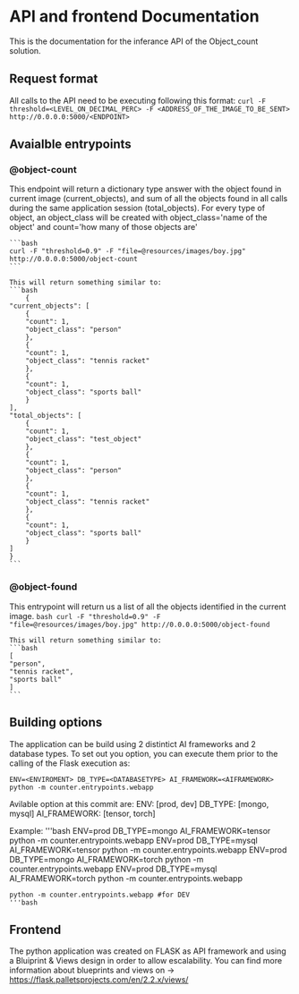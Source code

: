 # API and frontend Documentation

This is the documentation for the inferance API of the Object_count solution.

## Request format

All calls to the API need to be executing following this format:
`curl -F threshold=<LEVEL_ON_DECIMAL_PERC> -F <ADDRESS_OF_THE_IMAGE_TO_BE_SENT> http://0.0.0.0:5000/<ENDPOINT>`

## Avaialble entrypoints

### @object-count

This endpoint will return a dictionary type answer with the object found in current image (current_objects), and sum of all the objects found in all calls during the same application session (total_objects). For every type of object, an object_class will be created with object_class='name of the object' and count='how many of those objects are'

    ```bash
    curl -F "threshold=0.9" -F "file=@resources/images/boy.jpg" http://0.0.0.0:5000/object-count
    ```

    This will return something similar to:
    ```bash
        {
    "current_objects": [
        {
        "count": 1, 
        "object_class": "person"
        }, 
        {
        "count": 1, 
        "object_class": "tennis racket"
        }, 
        {
        "count": 1, 
        "object_class": "sports ball"
        }
    ], 
    "total_objects": [
        {
        "count": 1, 
        "object_class": "test_object"
        }, 
        {
        "count": 1, 
        "object_class": "person"
        }, 
        {
        "count": 1, 
        "object_class": "tennis racket"
        }, 
        {
        "count": 1, 
        "object_class": "sports ball"
        }
    ]
    }
    ```

### @object-found  

This entrypoint will return us a list of all the objects identified in the current image.
    ```bash
    curl -F "threshold=0.9" -F "file=@resources/images/boy.jpg" http://0.0.0.0:5000/object-found
    ```

    This will return something similar to:
    ```bash
    [
    "person", 
    "tennis racket", 
    "sports ball"
    ]
    ```

## Building options

The application can be build using 2 distintict AI frameworks and 2 database types. To set out you option, you can execute them prior to the calling of the Flask execution as:

`ENV=<ENVIROMENT> DB_TYPE=<DATABASETYPE> AI_FRAMEWORK=<AIFRAMEWORK> python -m counter.entrypoints.webapp`

Avilable option at this commit are:
ENV: [prod, dev]
DB_TYPE: [mongo, mysql]
AI_FRAMEWORK: [tensor, torch]

Example:
    '''bash
    ENV=prod DB_TYPE=mongo AI_FRAMEWORK=tensor python -m counter.entrypoints.webapp
    ENV=prod DB_TYPE=mysql AI_FRAMEWORK=tensor python -m counter.entrypoints.webapp
    ENV=prod DB_TYPE=mongo AI_FRAMEWORK=torch python -m counter.entrypoints.webapp
    ENV=prod DB_TYPE=mysql AI_FRAMEWORK=torch python -m counter.entrypoints.webapp

    python -m counter.entrypoints.webapp #for DEV
    '''bash

## Frontend

The python application was created on FLASK as API framework and using a Bluiprint & Views design in order to allow escalability. You can find more information about blueprints and views on -> https://flask.palletsprojects.com/en/2.2.x/views/